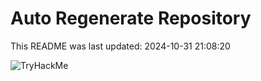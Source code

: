 # Auto Regenerate Repository

This README was last updated: 2024-10-31 21:08:20

 ![TryHackMe](https://tryhackme.com/badge/533634)